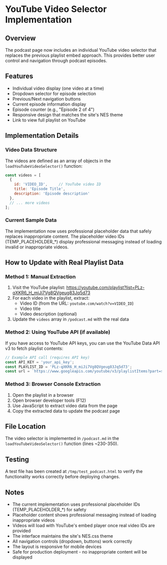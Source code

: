 # YouTube Video Selector Implementation

## Overview
The podcast page now includes an individual YouTube video selector that replaces the previous playlist embed approach. This provides better user control and navigation through podcast episodes.

## Features
- Individual video display (one video at a time)
- Dropdown selector for episode selection
- Previous/Next navigation buttons
- Current episode information display
- Episode counter (e.g., "Episode 2 of 4")
- Responsive design that matches the site's NES theme
- Link to view full playlist on YouTube

## Implementation Details

### Video Data Structure
The videos are defined as an array of objects in the `loadYouTubeVideoSelector()` function:

```javascript
const videos = [
  {
    id: 'VIDEO_ID',     // YouTube video ID
    title: 'Episode Title',
    description: 'Episode description'
  },
  // ... more videos
];
```

### Current Sample Data
The implementation now uses professional placeholder data that safely replaces inappropriate content. The placeholder video IDs (TEMP_PLACEHOLDER_*) display professional messaging instead of loading invalid or inappropriate videos. 

## How to Update with Real Playlist Data

### Method 1: Manual Extraction
1. Visit the YouTube playlist: https://youtube.com/playlist?list=PLz-qXKR6_H_miJi7Vg8QVgeug83Jq5d73
2. For each video in the playlist, extract:
   - Video ID (from the URL: `youtube.com/watch?v=VIDEO_ID`)
   - Video title
   - Video description (optional)
3. Update the `videos` array in `/podcast.md` with the real data

### Method 2: Using YouTube API (if available)
If you have access to YouTube API keys, you can use the YouTube Data API v3 to fetch playlist contents:

```javascript
// Example API call (requires API key)
const API_KEY = 'your_api_key';
const PLAYLIST_ID = 'PLz-qXKR6_H_miJi7Vg8QVgeug83Jq5d73';
const url = `https://www.googleapis.com/youtube/v3/playlistItems?part=snippet&playlistId=${PLAYLIST_ID}&key=${API_KEY}`;
```

### Method 3: Browser Console Extraction
1. Open the playlist in a browser
2. Open browser developer tools (F12)
3. Use JavaScript to extract video data from the page
4. Copy the extracted data to update the podcast page

## File Location
The video selector is implemented in `/podcast.md` in the `loadYouTubeVideoSelector()` function (lines ~230-350).

## Testing
A test file has been created at `/tmp/test_podcast.html` to verify the functionality works correctly before deploying changes.

## Notes
- The current implementation uses professional placeholder IDs (TEMP_PLACEHOLDER_*) for safety
- Placeholder content shows professional messaging instead of loading inappropriate videos
- Videos will load with YouTube's embed player once real video IDs are provided
- The interface maintains the site's NES.css theme
- All navigation controls (dropdown, buttons) work correctly
- The layout is responsive for mobile devices
- Safe for production deployment - no inappropriate content will be displayed